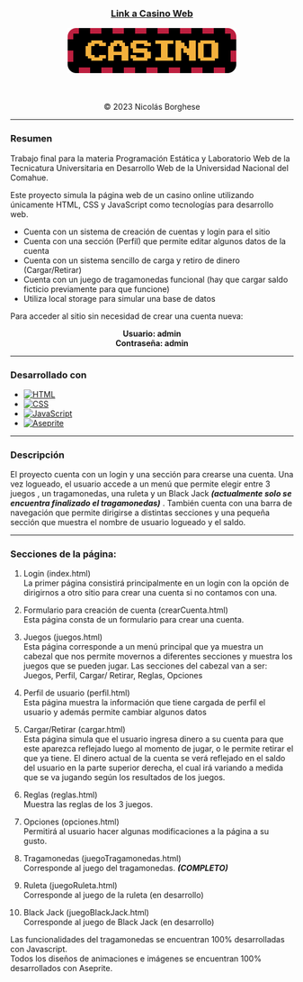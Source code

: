 <div align="center">
<h3><a href="https://nicolasborghese.github.io/Casino_Web/">Link a Casino Web</a></h3>

<div>
    <a href="https://nicolasborghese.github.io/Casino_Web/">
        <img src="imagenes/imgGeneral/logo02Readme.png">
    </a>
</div>

<br><br>© 2023 Nicolás Borghese
    
</div>

---

<h3>Resumen</h3>

Trabajo final para la materia Programación Estática y Laboratorio Web de la Tecnicatura Universitaria en Desarrollo Web de la Universidad Nacional del Comahue.<br>

Este proyecto simula la página web de un casino online utilizando únicamente HTML, CSS y JavaScript como tecnologías para desarrollo web.<br>

- Cuenta con un sistema de creación de cuentas y login para el sitio
- Cuenta con una sección (Perfil) que permite editar algunos datos de la cuenta
- Cuenta con un sistema sencillo de carga y retiro de dinero (Cargar/Retirar)
- Cuenta con un juego de tragamonedas funcional (hay que cargar saldo ficticio previamente para que funcione)
- Utiliza local storage para simular una base de datos

Para acceder al sitio sin necesidad de crear una cuenta nueva:<br>

<div align="center">
    <b>Usuario: admin</b><br>
    <b>Contraseña: admin</b>
</div>

---

### Desarrollado con

- [![HTML][html-shield]][html-url]
- [![CSS][css-shield]][css-url]
- [![JavaScript][javascript-shield]][javascript-url]
- [![Aseprite][aseprite-shield]][aseprite-url]

---

### Descripción

El proyecto cuenta con un login y una sección para crearse una cuenta. Una vez logueado, el usuario accede a un menú que permite elegir entre 3 juegos , un tragamonedas, una ruleta y un Black Jack <b>*(actualmente solo se encuentra finalizado el tragamonedas)*</b> . También cuenta con una barra de navegación que permite dirigirse a distintas secciones y una pequeña sección que muestra el nombre de usuario logueado y el saldo.

---

### Secciones de la página:

1. Login (index.html)<br>
La primer página consistirá principalmente en un login con la opción de dirigirnos a otro sitio para 
crear una cuenta si no contamos con una.

2. Formulario para creación de cuenta (crearCuenta.html)<br>
Esta página consta de un formulario para crear una cuenta.

3. Juegos (juegos.html)<br>
Esta página corresponde a un menú principal que ya muestra un cabezal que nos permite movernos 
a diferentes secciones y muestra los juegos que se pueden jugar. Las secciones del cabezal van a 
ser: Juegos, Perfil, Cargar/ Retirar, Reglas, Opciones

4. Perfil de usuario (perfil.html)<br>
Esta página muestra la información que tiene cargada de perfil el usuario y además permite cambiar algunos datos

5. Cargar/Retirar (cargar.html)<br>
Esta página simula que el usuario ingresa dinero a su cuenta para que este aparezca reflejado luego 
al momento de jugar, o le permite retirar el que ya tiene.
El dinero actual de la cuenta se verá reflejado en el saldo del usuario en la parte superior derecha, el cual irá variando a medida que se va jugando según los resultados de los juegos.

6. Reglas (reglas.html)<br>
Muestra las reglas de los 3 juegos.

7. Opciones (opciones.html)<br>
Permitirá al usuario hacer algunas modificaciones a la página a su gusto.

8. Tragamonedas (juegoTragamonedas.html)<br>
Corresponde al juego del tragamonedas. <b>*(COMPLETO)*</b>

9. Ruleta (juegoRuleta.html)<br>
Corresponde al juego de la ruleta (en desarrollo)

10. Black Jack (juegoBlackJack.html)<br>
Corresponde al juego de Black Jack (en desarrollo)

Las funcionalidades del tragamonedas se encuentran 100% desarrolladas con Javascript.<br>
Todos los diseños de animaciones e imágenes se encuentran 100% desarrollados con Aseprite.

##

<div align="center">

<!--[![Nicolás Borghese][linkedin-shield]][linkedin-url]-->

</div>

<!-- MARKDOWN LINKS AND IMAGES -->

[html-shield]: https://img.shields.io/badge/HTML-%23E34F26?style=for-the-badge&logo=HTML5&logoColor=white
[html-url]: https://developer.mozilla.org/es/docs/Web/HTML

[css-shield]: https://img.shields.io/badge/CSS-%231572B6?style=for-the-badge&logo=CSS3&logoColor=white
[css-url]: https://developer.mozilla.org/es/docs/Web/CSS

[javascript-shield]: https://img.shields.io/badge/JavaScript-%23000000?style=for-the-badge&logo=Javascript&logoColor=%23F7DF1E
[javascript-url]: https://developer.mozilla.org/es/docs/Web/JavaScript

[aseprite-shield]: https://img.shields.io/badge/Aseprite-white?style=for-the-badge&logo=Aseprite
[aseprite-url]: https://www.aseprite.org/

[linkedin-shield]: https://img.shields.io/badge/Nicol%C3%A1s%20Borghese-%230A66C2?style=for-the-badge&logo=linkedin&logoColor=white
[linkedin-url]: https://www.linkedin.com/in/nicolas-borghese/
